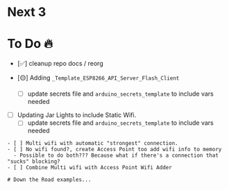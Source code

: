 # Next 3

# To Do 🔥

- [✅] cleanup repo docs / reorg 

- [🟡] Adding `_Template_ESP8266_API_Server_Flash_Client`
  - [ ] update secrets file and `arduino_secrets_template` to include vars needed

- [ ] Updating Jar Lights to include Static Wifi.
  - [ ] update secrets file and `arduino_secrets_template` to include vars needed

~~~~
- [ ] Multi wifi with automatic "strongest" connection.
- [ ] No wifi found?, create Access Point too add wifi info to memory
  - Possible to do both??? Because what if there's a connection that "sucks" blocking?
- [ ] Combine Multi wifi with Access Point Wifi Adder

# Down the Road examples...
